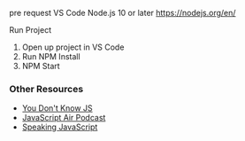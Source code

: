 pre request
VS Code
Node.js 10 or later https://nodejs.org/en/

Run Project
1. Open up project in VS Code
2. Run NPM Install
3. NPM Start



### Other Resources

- [You Don't Know JS](https://github.com/getify/You-Dont-Know-JS)
- [JavaScript Air Podcast](http://javascriptair.podbean.com/)
- [Speaking JavaScript](http://speakingjs.com/es5/)
